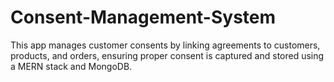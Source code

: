 # Consent-Management-System
This app manages customer consents by linking agreements to customers, products, and orders, ensuring proper consent is captured and stored using a MERN stack and MongoDB.
